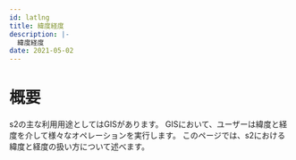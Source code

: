 ```yaml
---
id: latlng
title: 緯度経度
description: |-
  緯度経度
date: 2021-05-02
---
```


# 概要

s2の主な利用用途としてはGISがあります。 GISにおいて、ユーザーは緯度と経度を介して様々なオペレーションを実行します。 このページでは、s2における緯度と経度の扱い方について述べます。
